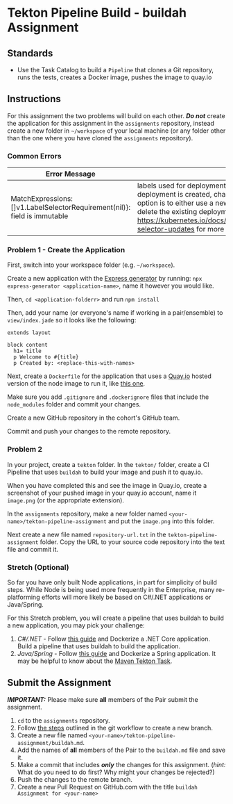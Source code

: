 # Tekton Pipeline Build - buildah Assignment

## Standards

- Use the Task Catalog to build a `Pipeline` that clones a Git repository, runs the tests, creates a Docker image, pushes the image to quay.io

## Instructions

For this assignment the two problems will build on each other. **_Do not_** create the application for this assignment in the `assignments` repository, instead create a new folder in `~/workspace` of your local machine (or any folder other than the one where you have cloned the `assignments` repository).

### Common Errors

| Error Message                                                            | Solution                                                                                                                                                                                                                                                                                                                                                                                                                            |
| ------------------------------------------------------------------------ | ----------------------------------------------------------------------------------------------------------------------------------------------------------------------------------------------------------------------------------------------------------------------------------------------------------------------------------------------------------------------------------------------------------------------------------- |
| MatchExpressions:[]v1.LabelSelectorRequirement(nil)}: field is immutable | labels used for deployment, et al, are immutable. In other words, once a deployment is created, changing the label selector is not allowed. Your only option is to either use a new name for the deployment with the new labels or delete the existing deployment so it can be recreated with the new labels. See https://kubernetes.io/docs/concepts/workloads/controllers/deployment/#label-selector-updates for more information |

### Problem 1 - Create the Application

First, switch into your workspace folder (e.g. `~/workspace`).

Create a new application with the [Express generator](https://expressjs.com/en/starter/generator.html) by running: `npx express-generator <application-name>`, name it however you would like.

Then, `cd <application-folderr>` and run `npm install`

Then, add your name (or everyone's name if working in a pair/ensemble) to `view/index.jade` so it looks like the following:

```pug
extends layout

block content
  h1= title
  p Welcome to #{title}
  p Created by: <replace-this-with-names>
```

Next, create a `Dockerfile` for the application that uses a [Quay.io](https://quay.io) hosted version of the node image to run it, like [this one](https://quay.io/repository/ibmgaragecloud/node).

Make sure you add `.gitignore` and `.dockerignore` files that include the `node_modules` folder and commit your changes.

Create a new GitHub repository in the cohort's GitHub team.

Commit and push your changes to the remote repository.

### Problem 2

In your project, create a `tekton` folder. In the `tekton/` folder, create a CI Pipeline that uses `buildah` to build your image and push it to quay.io.

When you have completed this and see the image in Quay.io, create a screenshot of your pushed image in your quay.io account, name it `image.png` (or the appropriate extension).

In the `assignments` repository, make a new folder named `<your-name>/tekton-pipeline-assignment` and put the `image.png` into this folder.

Next create a new file named `repository-url.txt` in the `tekton-pipeline-assignment` folder. Copy the URL to your source code repository into the text file and commit it.

### Stretch (Optional)

So far you have only built Node applications, in part for simplicity of build steps. While Node is being used more frequently in the Enterprise, many re-platforming efforts will more likely be based on C#/.NET applications or Java/Spring.

For this Stretch problem, you will create a pipeline that uses buildah to build a new application, you may pick your challenge:

1. _C#/.NET_ - Follow [this guide](https://docs.microsoft.com/en-us/dotnet/core/docker/build-container?tabs=windows) and Dockerize a .NET Core application. Build a pipeline that uses buildah to build the application.
1. _Java/Spring_ - Follow [this guide](https://spring.io/guides/gs/spring-boot-docker/) and Dockerize a Spring application. It may be helpful to know about the [Maven Tekton Task](https://github.com/tektoncd/catalog/tree/main/task/maven/0.2).

## Submit the Assignment

**_IMPORTANT:_** Please make sure **all** members of the Pair submit the assignment.

1. `cd` to the `assignments` repository.
2. Follow [the steps](../../git/git-workflow-step-by-step.md) outlined in the git workflow to create a new branch.
3. Create a new file named `<your-name>/tekton-pipeline-assignment/buildah.md`.
4. Add the names of **all** members of the Pair to the `buildah.md` file and save it.
5. Make a commit that includes **_only_** the changes for this assignment. (_hint:_ What do you need to do first? Why might your changes be rejected?)
6. Push the changes to the remote branch.
7. Create a new Pull Request on GitHub.com with the title `buildah Assignment for <your-name>`
